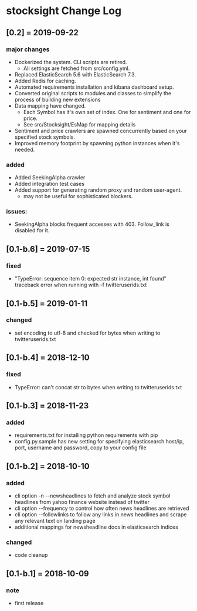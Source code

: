 # stocksight Change Log

## [0.2] = 2019-09-22
### major changes
- Dockerized the system.  CLI scripts are retired.
    - All settings are fetched from src/config.yml.
- Replaced ElasticSearch 5.6 with ElasticSearch 7.3.
- Added Redis for caching.
- Automated requirements installation and kibana dashboard setup.
- Converted original scripts to modules and classes to simplify the process of building new extensions
- Data mapping have changed.
    - Each Symbol has it's own set of index. One for sentiment and one for price.
    - See src/Stocksight/EsMap for mapping details
- Sentiment and price crawlers are spawned concurrently based on your specified stock symbols.
- Improved memory footprint by spawning python instances when it's needed.

### added
- Added SeekingAlpha crawler
- Added integration test cases
- Added support for generating random proxy and random user-agent.
  - may not be useful for sophisticated blockers.

### issues:
- SeekingAlpha blocks frequent accesses with 403.  Follow_link is disabled for it.


## [0.1-b.6] = 2019-07-15
### fixed
- "TypeError: sequence item 0: expected str instance, int found" traceback error when running with -f twitteruserids.txt

## [0.1-b.5] = 2019-01-11
### changed
- set encoding to utf-8 and checked for bytes when writing to twitteruserids.txt

## [0.1-b.4] = 2018-12-10
### fixed
- TypeError: can't concat str to bytes when writing to twitteruserids.txt

## [0.1-b.3] = 2018-11-23
### added
- requirements.txt for installing python requirements with pip
- config.py.sample has new setting for specifying elasticsearch host/ip, port, username and password, copy to your config file

## [0.1-b.2] = 2018-10-10
### added
- cli option -n --newsheadlines to fetch and analyze stock symbol headlines from yahoo finance website instead of twitter
- cli option --frequency to control how often news headlines are retrieved
- cli option --followlinks to follow any links in news headlines and scrape any relevant text on landing page
- additional mappings for newsheadline docs in elasticsearch indices
### changed
- code cleanup

## [0.1-b.1] = 2018-10-09
### note
- first release
